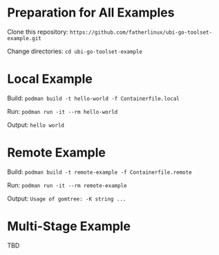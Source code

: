 # Preparation for All Examples

Clone this repository:
`https://github.com/fatherlinux/ubi-go-toolset-example.git`

Change directories:
`cd ubi-go-toolset-example`

# Local Example

Build:
`podman build -t hello-world -f Containerfile.local`

Run:
`podman run -it --rm hello-world`

Output:
`hello world`

# Remote Example

Build:
`podman build -t remote-example -f Containerfile.remote`

Run:
`podman run -it --rm remote-example`

Output:
`Usage of gomtree:
  -K string
...`


# Multi-Stage Example
TBD
